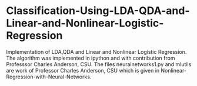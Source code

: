 # Classification-Using-LDA-QDA-and-Linear-and-Nonlinear-Logistic-Regression
Implementation of LDA,QDA and Linear and Nonlinear Logistic Regression. The algorithm was implemented in ipython and with contribution from Professsor Charles Anderson, CSU.
The files neuralnetworks1.py and mlutils are work of Professor Charles Anderson, CSU which is given in Nonlinear-Regression-with-Neural-Networks.
